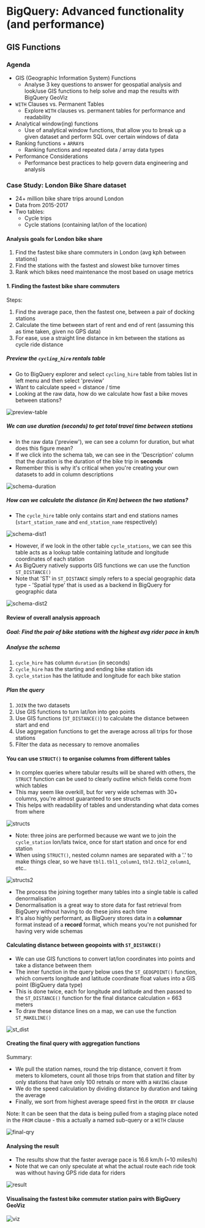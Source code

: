 # BigQuery: Advanced functionality (and performance)

## GIS Functions

### Agenda

- GIS (Geographic Information System) Functions
  - Analyse 3 key questions to answer for geospatial analysis and look/use GIS functions to help solve and map the results with BigQuery GeoViz
- `WITH` Clauses vs. Permanent Tables
  - Explore `WITH` clauses vs. permanent tables for performance and readability
- Analytical window(ing) functions
  - Use of analytical window functions, that allow you to break up a given dataset and perform SQL over certain windows of data
- Ranking functions + `ARRAY`s
  - Ranking functions and repeated data / array data types
- Performance Considerations
  - Performance best practices to help govern data engineering and analysis

### Case Study: London Bike Share dataset

- 24+ million bike share trips around London
- Data from 2015-2017
- Two tables:
  - Cycle trips
  - Cycle stations (containing lat/lon of the location)

#### Analysis goals for London bike share

1. Find the fastest bike share commuters in London (avg kph between stations)
2. Find the stations with the fastest and slowest bike turnover times
3. Rank which bikes need maintenance the most based on usage metrics

#### 1. Finding the fastest bike share commuters

Steps:

1. Find the average pace, then the fastest one, between a pair of docking stations
2. Calculate the time between start of rent and end of rent (assuming this as time taken, given no GPS data)
3. For ease, use a straight line distance in km between the stations as cycle ride distance

##### Preview the `cycling_hire` rentals table

- Go to BigQuery explorer and select `cycling_hire` table from tables list in left menu and then select 'preview'
- Want to calculate speed = distance / time
- Looking at the raw data, how do we calculate how fast a bike moves between stations?

![preview-table](imgs/bigquery-advanced-func/gis-func-preview.jfif)

##### We can use duration (seconds) to get total travel time between stations

- In the raw data ('preview'), we can see a column for duration, but what does this figure mean?
- If we click into the schema tab, we can see in the 'Description' column that the duration is the duration of the bike trip in **seconds**
- Remember this is why it's critical when you're creating your own datasets to add in column descriptions

![schema-duration](imgs/bigquery-advanced-func/gis-duration.jfif)

##### How can we calculate the distance (in Km) between the two stations?

- The `cycle_hire` table only contains start and end stations names (`start_station_name` and `end_station_name` respectively)

![schema-dist1](imgs/bigquery-advanced-func/gis-dist1.jfif)

- However, if we look in the other table `cycle_stations`, we can see this table acts as a lookup table containing latitude and longitude coordinates of each station
- As BigQuery natively supports GIS functions we can use the function `ST_DISTANCE()`
- Note that 'ST' in `ST_DISTANCE` simply refers to a special geographic data type - 'Spatial type' that is used as a backend in BigQuery for geographic data

![schema-dist2](imgs/bigquery-advanced-func/gis-dist2.jfif)

#### Review of overall analysis approach

##### **Goal**: Find the pair of bike stations with the highest avg rider pace in km/h

##### **Analyse the schema**

1. `cycle_hire` has column `duration` (in seconds)
2. `cycle_hire` has the starting and ending bike station ids
3. `cycle_station` has the latitude and longitude for each bike station

##### **Plan the query**

1. `JOIN` the two datasets
2. Use GIS functions to turn lat/lon into geo points
3. Use GIS functions (`ST_DISTANCE()`) to calculate the distance between start and end
4. Use aggregation functions to get the average across all trips for those stations
5. Filter the data as necessary to remove anomalies

#### You can use `STRUCT()` to organise columns from different tables

- In complex queries where tabular results will be shared with others, the `STRUCT` function can be used to clearly outline which fields come from which tables
- This may seem like overkill, but for very wide schemas with 30+ columns, you're almost guaranteed to see structs
- This helps with readability of tables and understanding what data comes from where

![structs](imgs/bigquery-advanced-func/struct.jfif)

- Note: three joins are performed because we want we to join the `cycle_station` lon/lats twice, once for start station and once for end station
- When using `STRUCT()`, nested column names are separated with a '.' to make things clear, so we have `tbl1.tbl1_column1`, `tbl2.tbl2_column1`, etc..

![structs2](imgs/bigquery-advanced-func/struct2.jfif)

- The process the joining together many tables into a single table is called denormalisation
- Denormalisation is a great way to store data for fast retrieval from BigQuery without having to do these joins each time
- It's also highly performant, as BigQuery stores data in a **columnar** format instead of a **record** format, which means you're not punished for having very wide schemas

#### Calculating distance between geopoints with `ST_DISTANCE()`

- We can use GIS functions to convert lat/lon coordinates into points and take a distance between them
- The inner function in the query below uses the `ST_GEOGPOINT()` function, which converts longitude and latitude coordinate float values into a GIS point (BigQuery data type)
- This is done twice, each for longitude and latitude and then passed to the `ST_DISTANCE()` function for the final distance calculation = 663 meters
- To draw these distance lines on a map, we can use the function `ST_MAKELINE()`

![st_dist](imgs/bigquery-advanced-func/st_dist.png)

#### Creating the final query with aggregation functions

Summary:

- We pull the station names, round the trip distance, convert it from meters to kilometers, count all those trips from that station and filter by only stations that have only 100 retnals or more with a `HAVING` clause
- We do the speed calculation by dividing distance by duration and taking the average
- Finally, we sort from highest average speed first in the `ORDER BY` clause

Note: It can be seen that the data is being pulled from a staging place noted in the `FROM` clause - this a actually a named sub-query or a `WITH` clause

![final-qry](imgs/bigquery-advanced-func/final_qry.jfif)

#### Analysing the result

- The results show that the faster average pace is 16.6 km/h (~10 miles/h)
- Note that we can only speculate at what the actual route each ride took was without having GPS ride data for riders

![result](imgs/bigquery-advanced-func/results.jfif)

#### Visualisaing the fastest bike commuter station pairs with BigQuery GeoViz

![viz](imgs/bigquery-advanced-func/viz.jfif)